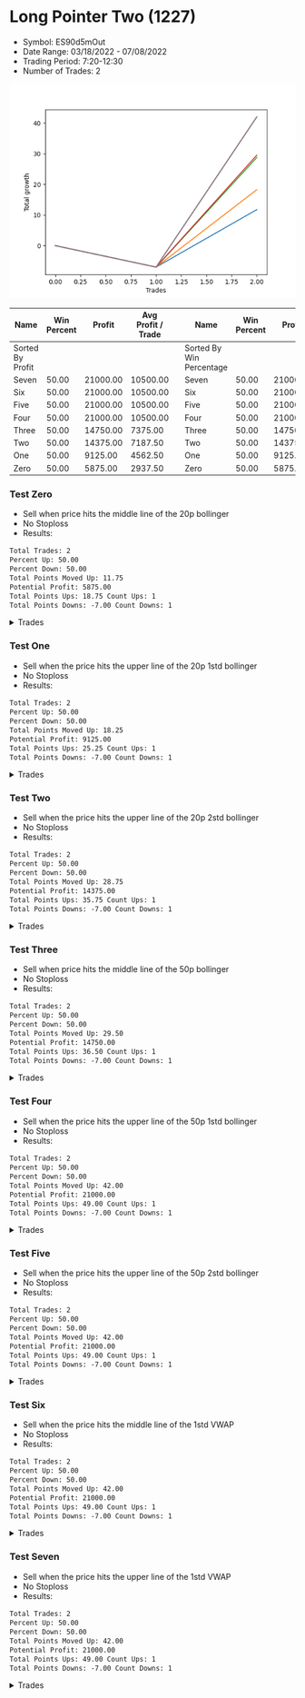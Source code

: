 # Long Pointer Two (1227) 
- Symbol: ES90d5mOut
- Date Range: 03/18/2022 - 07/08/2022
- Trading Period: 7:20-12:30
- Number of Trades: 2

![Plot](LongPointerTwo(1227)ES90d5mOut.png)

| Name | Win Percent | Profit | Avg Profit / Trade |     | Name | Win Percent | Profit | Avg Profit / Trade |
| ---- | ----------- | ------ | ------------------ | --- | ---- | ----------- | ------ | ------------------ |
| Sorted By <br> Profit | | | | | Sorted By <br> Win Percentage ||||
| Seven | 50.00 | 21000.00 | 10500.00 |     | Seven | 50.00 | 21000.00 | 10500.00 |
| Six | 50.00 | 21000.00 | 10500.00 |     | Six | 50.00 | 21000.00 | 10500.00 |
| Five | 50.00 | 21000.00 | 10500.00 |     | Five | 50.00 | 21000.00 | 10500.00 |
| Four | 50.00 | 21000.00 | 10500.00 |     | Four | 50.00 | 21000.00 | 10500.00 |
| Three | 50.00 | 14750.00 | 7375.00 |     | Three | 50.00 | 14750.00 | 7375.00 |
| Two | 50.00 | 14375.00 | 7187.50 |     | Two | 50.00 | 14375.00 | 7187.50 |
| One | 50.00 | 9125.00 | 4562.50 |     | One | 50.00 | 9125.00 | 4562.50 |
| Zero | 50.00 | 5875.00 | 2937.50 |     | Zero | 50.00 | 5875.00 | 2937.50 |

### Test Zero
* Sell when price hits the middle line of the 20p bollinger
* No Stoploss
* Results:
```
Total Trades: 2
Percent Up: 50.00
Percent Down: 50.00
Total Points Moved Up: 11.75
Potential Profit: 5875.00
Total Points Ups: 18.75 Count Ups: 1
Total Points Downs: -7.00 Count Downs: 1
```

<details><summary>Trades</summary>

<code>In: 2022-04-18 08:55:00		Out: 2022-04-18 09:25:55		Total Position Time: 30:55		Total Move Up: -7.00		Total to Date: -7.00</code> <br />
<code>In: 2022-05-02 11:45:00		Out: 2022-05-02 11:53:35		Total Position Time: 08:35		Total Move Up: 18.75		Total to Date: 11.75</code> <br />


</details>

### Test One
* Sell when the price hits the upper line of the 20p 1std bollinger
* No Stoploss
* Results:
```
Total Trades: 2
Percent Up: 50.00
Percent Down: 50.00
Total Points Moved Up: 18.25
Potential Profit: 9125.00
Total Points Ups: 25.25 Count Ups: 1
Total Points Downs: -7.00 Count Downs: 1
```

<details><summary>Trades</summary>

<code>In: 2022-04-18 08:55:00		Out: 2022-04-18 09:25:55		Total Position Time: 30:55		Total Move Up: -7.00		Total to Date: -7.00</code> <br />
<code>In: 2022-05-02 11:45:00		Out: 2022-05-02 12:05:15		Total Position Time: 20:15		Total Move Up: 25.25		Total to Date: 18.25</code> <br />


</details>

### Test Two
* Sell when the price hits the upper line of the 20p 2std bollinger
* No Stoploss
* Results:
```
Total Trades: 2
Percent Up: 50.00
Percent Down: 50.00
Total Points Moved Up: 28.75
Potential Profit: 14375.00
Total Points Ups: 35.75 Count Ups: 1
Total Points Downs: -7.00 Count Downs: 1
```

<details><summary>Trades</summary>

<code>In: 2022-04-18 08:55:00		Out: 2022-04-18 09:25:55		Total Position Time: 30:55		Total Move Up: -7.00		Total to Date: -7.00</code> <br />
<code>In: 2022-05-02 11:45:00		Out: 2022-05-02 12:09:40		Total Position Time: 24:40		Total Move Up: 35.75		Total to Date: 28.75</code> <br />


</details>

### Test Three
* Sell when price hits the middle line of the 50p bollinger
* No Stoploss
* Results:
```
Total Trades: 2
Percent Up: 50.00
Percent Down: 50.00
Total Points Moved Up: 29.50
Potential Profit: 14750.00
Total Points Ups: 36.50 Count Ups: 1
Total Points Downs: -7.00 Count Downs: 1
```

<details><summary>Trades</summary>

<code>In: 2022-04-18 08:55:00		Out: 2022-04-18 09:25:55		Total Position Time: 30:55		Total Move Up: -7.00		Total to Date: -7.00</code> <br />
<code>In: 2022-05-02 11:45:00		Out: 2022-05-02 12:10:10		Total Position Time: 25:10		Total Move Up: 36.50		Total to Date: 29.50</code> <br />


</details>

### Test Four
* Sell when the price hits the upper line of the 50p 1std bollinger
* No Stoploss
* Results:
```
Total Trades: 2
Percent Up: 50.00
Percent Down: 50.00
Total Points Moved Up: 42.00
Potential Profit: 21000.00
Total Points Ups: 49.00 Count Ups: 1
Total Points Downs: -7.00 Count Downs: 1
```

<details><summary>Trades</summary>

<code>In: 2022-04-18 08:55:00		Out: 2022-04-18 09:25:55		Total Position Time: 30:55		Total Move Up: -7.00		Total to Date: -7.00</code> <br />
<code>In: 2022-05-02 11:45:00		Out: 2022-05-02 12:15:55		Total Position Time: 30:55		Total Move Up: 49.00		Total to Date: 42.00</code> <br />


</details>

### Test Five
* Sell when the price hits the upper line of the 50p 2std bollinger
* No Stoploss
* Results:
```
Total Trades: 2
Percent Up: 50.00
Percent Down: 50.00
Total Points Moved Up: 42.00
Potential Profit: 21000.00
Total Points Ups: 49.00 Count Ups: 1
Total Points Downs: -7.00 Count Downs: 1
```

<details><summary>Trades</summary>

<code>In: 2022-04-18 08:55:00		Out: 2022-04-18 09:25:55		Total Position Time: 30:55		Total Move Up: -7.00		Total to Date: -7.00</code> <br />
<code>In: 2022-05-02 11:45:00		Out: 2022-05-02 12:15:55		Total Position Time: 30:55		Total Move Up: 49.00		Total to Date: 42.00</code> <br />


</details>

### Test Six
* Sell when the price hits the middle line of the 1std VWAP
* No Stoploss
* Results:
```
Total Trades: 2
Percent Up: 50.00
Percent Down: 50.00
Total Points Moved Up: 42.00
Potential Profit: 21000.00
Total Points Ups: 49.00 Count Ups: 1
Total Points Downs: -7.00 Count Downs: 1
```

<details><summary>Trades</summary>

<code>In: 2022-04-18 08:55:00		Out: 2022-04-18 09:25:55		Total Position Time: 30:55		Total Move Up: -7.00		Total to Date: -7.00</code> <br />
<code>In: 2022-05-02 11:45:00		Out: 2022-05-02 12:15:55		Total Position Time: 30:55		Total Move Up: 49.00		Total to Date: 42.00</code> <br />


</details>

### Test Seven
* Sell when the price hits the upper line of the 1std VWAP
* No Stoploss
* Results:
```
Total Trades: 2
Percent Up: 50.00
Percent Down: 50.00
Total Points Moved Up: 42.00
Potential Profit: 21000.00
Total Points Ups: 49.00 Count Ups: 1
Total Points Downs: -7.00 Count Downs: 1
```

<details><summary>Trades</summary>

<code>In: 2022-04-18 08:55:00		Out: 2022-04-18 09:25:55		Total Position Time: 30:55		Total Move Up: -7.00		Total to Date: -7.00</code> <br />
<code>In: 2022-05-02 11:45:00		Out: 2022-05-02 12:15:55		Total Position Time: 30:55		Total Move Up: 49.00		Total to Date: 42.00</code> <br />


</details>